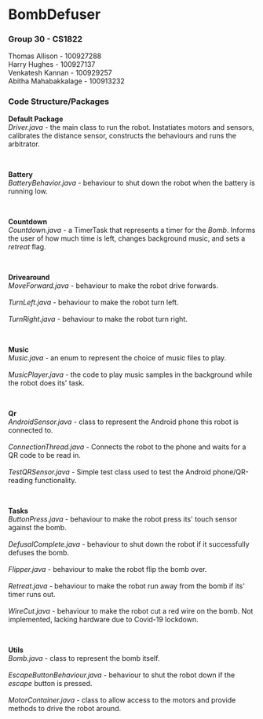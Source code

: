 # BombDefuser
### Group 30 - CS1822 ###
 Thomas Allison - 100927288 <br>
 Harry Hughes - 100927137 <br>
 Venkatesh Kannan - 100929257 <br> 
 Abitha Mahabakkalage - 100913232 <br>

### Code Structure/Packages
**Default Package** <br>
*Driver.java* - the main class to run the robot. Instatiates motors and sensors, calibrates the distance sensor, constructs the behaviours and runs the arbitrator.

<br>

**Battery**<br>
*BatteryBehavior.java* - behaviour to shut down the robot when the battery is running low.

<br>

**Countdown**<br>
*Countdown.java* - a TimerTask that represents a timer for the *Bomb*. Informs the user of how much time is left, changes background music, and sets a *retreat* flag.

<br>

**Drivearound**<br>
*MoveForward.java* - behaviour to make the robot drive forwards.<br><br>
*TurnLeft.java* - behaviour to make the robot turn left.<br><br>
*TurnRight.java* - behaviour to make the robot turn right.

<br>

**Music**<br>
*Music.java* - an enum to represent the choice of music files to play.<br><br>
*MusicPlayer.java* - the code to play music samples in the background while the robot does its' task.

<br>

**Qr**<br>
*AndroidSensor.java* - class to represent the Android phone this robot is connected to.<br><br>
*ConnectionThread.java* - Connects the robot to the phone and waits for a QR code to be read in.<br><br>
*TestQRSensor.java* - Simple test class used to test the Android phone/QR-reading functionality.

<br>

**Tasks**<br>
*ButtonPress.java* - behaviour to make the robot press its' touch sensor against the bomb.<br><br>
*DefusalComplete.java* - behaviour to shut down the robot if it successfully defuses the bomb.<br><br>
*Flipper.java* - behaviour to make the robot flip the bomb over.<br><br>
*Retreat.java* - behaviour to make the robot run away from the bomb if its' timer runs out.<br><br>
*WireCut.java* - behaviour to make the robot cut a red wire on the bomb. Not implemented, lacking hardware due to Covid-19 lockdown.

<br>

**Utils**<br>
*Bomb.java* - class to represent the bomb itself.<br><br>
*EscapeButtonBehaviour.java* - behaviour to shut the robot down if the *escape* button is pressed.<br><br>
*MotorContainer.java* - class to allow access to the motors and provide methods to drive the robot around.

